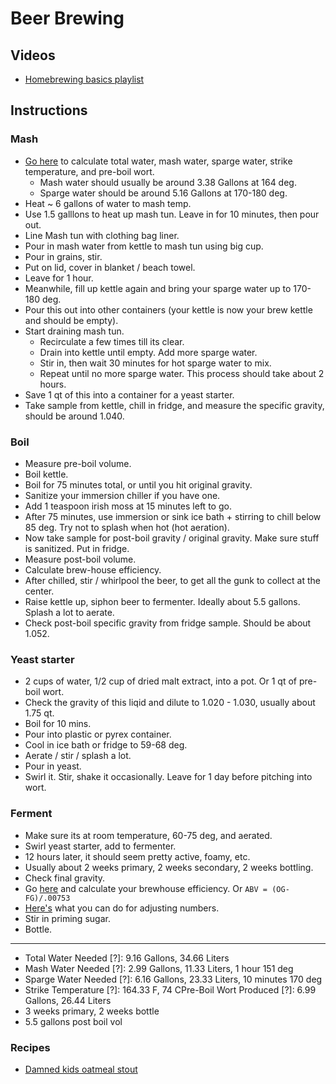 # Beer Brewing

## Videos

- [Homebrewing basics playlist](https://www.youtube.com/playlist?list=PLJGQZwp3xofuwirWhdD2ks1Zf2cji0-rr&disable_polymer=true)

## Instructions

### Mash

- [Go here](https://www.morebeer.com/content/sparge_water_calculator) to calculate total water, mash water, sparge water, strike temperature, and pre-boil wort.
  - Mash water should usually be around 3.38 Gallons at 164 deg.
  - Sparge water should be around 5.16 Gallons at 170-180 deg.
- Heat ~ 6 gallons of water to mash temp.
- Use 1.5 galllons to heat up mash tun. Leave in for 10 minutes, then pour out.
- Line Mash tun with clothing bag liner.
- Pour in mash water from kettle to mash tun using big cup.
- Pour in grains, stir.
- Put on lid, cover in blanket / beach towel.
- Leave for 1 hour.
- Meanwhile, fill up kettle again and bring your sparge water up to 170-180 deg.
- Pour this out into other containers (your kettle is now your brew kettle and should be empty).
- Start draining mash tun.
  - Recirculate a few times till its clear.
  - Drain into kettle until empty. Add more sparge water.
  - Stir in, then wait 30 minutes for hot sparge water to mix.
  - Repeat until no more sparge water. This process should take about 2 hours.
- Save 1 qt of this into a container for a yeast starter.
- Take sample from kettle, chill in fridge, and measure the specific gravity, should be around 1.040.

### Boil

- Measure pre-boil volume.
- Boil kettle.
- Boil for 75 minutes total, or until you hit original gravity.
- Sanitize your immersion chiller if you have one.
- Add 1 teaspoon irish moss at 15 minutes left to go.
- After 75 minutes, use immersion or sink ice bath + stirring to chill below 85 deg. Try not to splash when hot (hot aeration).
- Now take sample for post-boil gravity / original gravity. Make sure stuff is sanitized. Put in fridge.
- Measure post-boil volume.
- Calculate brew-house efficiency.
- After chilled, stir / whirlpool the beer, to get all the gunk to collect at the center.
- Raise kettle up, siphon beer to fermenter. Ideally about 5.5 gallons. Splash a lot to aerate.
- Check post-boil specific gravity from fridge sample. Should be about 1.052.

### Yeast starter

- 2 cups of water, 1/2 cup of dried malt extract, into a pot. Or 1 qt of pre-boil wort.
- Check the gravity of this liqid and dilute to 1.020 - 1.030, usually about 1.75 qt.
- Boil for 10 mins.
- Pour into plastic or pyrex container.
- Cool in ice bath or fridge to 59-68 deg.
- Aerate / stir / splash a lot.
- Pour in yeast.
- Swirl it. Stir, shake it occasionally. Leave for 1 day before pitching into wort.

### Ferment

- Make sure its at room temperature, 60-75 deg, and aerated.
- Swirl yeast starter, add to fermenter.
- 12 hours later, it should seem pretty active, foamy, etc.
- Usually about 2 weeks primary, 2 weeks secondary, 2 weeks bottling.
- Check final gravity.
- Go [here](https://www.brewersfriend.com/brewhouse-efficiency/) and calculate your brewhouse efficiency. Or `ABV = (OG-FG)/.00753`
- [Here's](https://www.thekitchn.com/how-to-check-and-control-alcohol-levels-the-kitchns-beer-school-2015-217260) what you can do for adjusting numbers.
- Stir in priming sugar.
- Bottle.

---

- Total Water Needed [?]: 9.16 Gallons, 34.66 Liters
- Mash Water Needed [?]: 2.99 Gallons, 11.33 Liters, 1 hour 151 deg
- Sparge Water Needed [?]: 6.16 Gallons, 23.33 Liters, 10 minutes 170 deg
- Strike Temperature [?]: 164.33 F, 74 CPre-Boil Wort Produced [?]: 6.99 Gallons, 26.44 Liters
- 3 weeks primary, 2 weeks bottle
- 5.5 gallons post boil vol

### Recipes

- [Damned kids oatmeal stout](https://www.homebrewtalk.com/threads/damned-kids-oatmeal-stout-ag.49282/)
